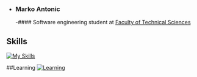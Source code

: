 
- ### Marko Antonic
  -#### Software engineering student at [Faculty of Technical Sciences](http://www.ftn.uns.ac.rs/n42005507/software-and-information-technologies)

## Skills
[![My Skills](https://skillicons.dev/icons?i=java,cs,py,html,css&theme=dark)](https://skillicons.dev)

##Learning
[![Learning](https://skillicons.dev/icons?i=angular,spring,go,docker&theme=dark)](https://skillicons.dev)

